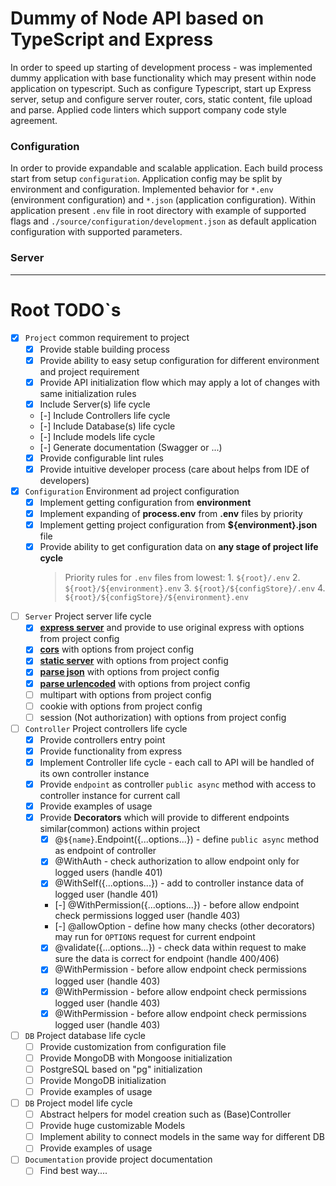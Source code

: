 # Dummy of Node API based on TypeScript and Express

In order to speed up starting of development process - was implemented dummy application with base functionality which may present within node application on typescript. Such as configure Typescript, start up Express server, setup and configure server router, cors, static content, file upload and parse. Applied code linters which support company code style agreement.


### Configuration

In order to provide expandable and scalable application. Each build process start from setup `configuration`. Application config may be split by environment and configuration. Implemented behavior for `*.env` (environment configuration) and `*.json` (application configuration). Within application present `.env` file in root directory with example of supported flags and `./source/configuration/development.json` as default application configuration with supported parameters.


### Server


- - - -
# Root TODO`s

* [x] `Project` common requirement to project
    * [x] Provide stable building process
    * [x] Provide ability to easy setup configuration for different environment and project requirement
    * [x] Provide API initialization flow which may apply a lot of changes with same initialization rules
    * [x] Include Server(s) life cycle
    * [-] Include Controllers life cycle
    * [-] Include Database(s) life cycle
    * [-] Include models life cycle
    * [-] Generate documentation (Swagger or ...)
    * [x] Provide configurable lint rules
    * [x] Provide intuitive developer process (care about helps from IDE of developers)

* [x] `Configuration` Environment ad project configuration
    * [x] Implement getting configuration from **environment**
    * [x] Implement expanding of **process.env** from **.env** files by priority
    * [x] Implement getting project configuration from **${environment}.json** file
    * [x] Provide ability to get configuration data on **any stage of project life cycle**
        > Priority rules for `.env` files from lowest:
            1. `${root}/.env`
            2. `${root}/${environment}.env`
            3. `${root}/${configStore}/.env`
            4. `${root}/${configStore}/${environment}.env`

* [ ] `Server` Project server life cycle
    * [x] **[express server](https://expressjs.com/ "express")** and provide to use original express with options from project config 
    * [x] **[cors](https://www.npmjs.com/package/cors "CORS")** with options from project config
    * [x] **[static server](https://expressjs.com/en/4x/api.html#express.static "express static")** with options from project config
    * [x] **[parse json](https://www.npmjs.com/package/body-parser "body-parser => JSON")** with options from project config
    * [x] **[parse urlencoded](https://www.npmjs.com/package/body-parser "body-parser => URLENCODED")** with options from project config
    * [ ] multipart with options from project config 
    * [ ] cookie with options from project config 
    * [ ] session (Not authorization) with options from project config 

* [ ] `Controller` Project controllers life cycle
    * [x] Provide controllers entry point
    * [x] Provide functionality from express
    * [x] Implement Controller life cycle - each call to API will be handled of its own controller instance
    * [x] Provide `endpoint` as controller `public async` method with access to controller instance for current call
    * [x] Provide examples of usage
    * [x] Provide **Decorators** which will provide to different endpoints similar(common) actions within project
        * [x] @`${name}`.Endpoint({...options...}) - define `public async` method as endpoint of controller
        * [x] @WithAuth - check authorization to allow endpoint only for logged users (handle 401)
        * [x] @WithSelf({...options...}) - add to controller instance data of logged user (handle 401)
        * [-] @WithPermission({...options...}) - before allow endpoint check permissions logged user (handle 403)
        * [-] @allowOption - define how many checks (other decorators) may run for `OPTIONS` request for current endpoint
        * [x] @validate({...options...}) - check data within request to make sure the data is correct for endpoint (handle 400/406)
        * [x] @WithPermission - before allow endpoint check permissions logged user (handle 403)
        * [x] @WithPermission - before allow endpoint check permissions logged user (handle 403)
        * [x] @WithPermission - before allow endpoint check permissions logged user (handle 403)

* [ ] `DB` Project database life cycle
    * [ ] Provide customization from configuration file
    * [ ] Provide MongoDB with Mongoose initialization
    * [ ] PostgreSQL based on "pg" initialization
    * [ ] Provide MongoDB initialization
    * [ ] Provide examples of usage

* [ ] `DB` Project model life cycle
    * [ ] Abstract helpers for model creation such as (Base)Controller
    * [ ] Provide huge customizable Models
    * [ ] Implement ability to connect models in the same way for different DB
    * [ ] Provide examples of usage

* [ ] `Documentation` provide project documentation
    * [ ] Find best way....